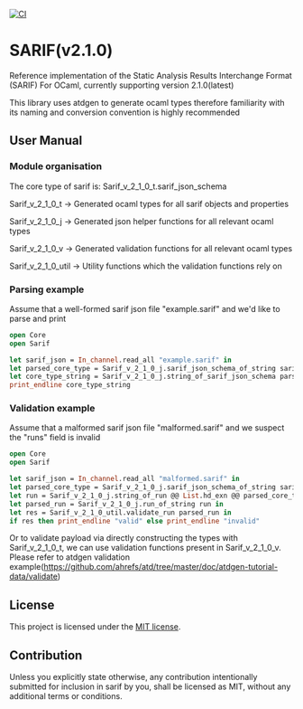 [![CI](https://github.com/gborough/sarif/actions/workflows/ci.yml/badge.svg)](https://github.com/gborough/sarif/actions/workflows/ci.yml)

# SARIF(v2.1.0)

Reference implementation of the Static Analysis Results Interchange Format (SARIF) For OCaml, currently supporting version 2.1.0(latest)

This library uses atdgen to generate ocaml types therefore familiarity with its naming and conversion convention is highly recommended

## User Manual

### Module organisation

The core type of sarif is: Sarif_v_2_1_0_t.sarif_json_schema

Sarif_v_2_1_0_t -> Generated ocaml types for all sarif objects and properties

Sarif_v_2_1_0_j -> Generated json helper functions for all relevant ocaml types

Sarif_v_2_1_0_v -> Generated validation functions for all relevant ocaml types

Sarif_v_2_1_0_util -> Utility functions which the validation functions rely on

### Parsing example

Assume that a well-formed sarif json file "example.sarif" and we'd like to parse and print

```ocaml
open Core
open Sarif

let sarif_json = In_channel.read_all "example.sarif" in
let parsed_core_type = Sarif_v_2_1_0_j.sarif_json_schema_of_string sarif_json in
let core_type_string = Sarif_v_2_1_0_j.string_of_sarif_json_schema parsed_core_type in
print_endline core_type_string
```

### Validation example

Assume that a malformed sarif json file "malformed.sarif" and we suspect the "runs" field is invalid

```ocaml
open Core
open Sarif

let sarif_json = In_channel.read_all "malformed.sarif" in
let parsed_core_type = Sarif_v_2_1_0_j.sarif_json_schema_of_string sarif_json in
let run = Sarif_v_2_1_0_j.string_of_run @@ List.hd_exn @@ parsed_core_type.runs in
let parsed_run = Sarif_v_2_1_0_j.run_of_string run in
let res = Sarif_v_2_1_0_util.validate_run parsed_run in
if res then print_endline "valid" else print_endline "invalid"
```

Or to validate payload via directly constructing the types with Sarif_v_2_1_0_t, we can use validation functions present in Sarif_v_2_1_0_v. Please refer to atdgen validation example(https://github.com/ahrefs/atd/tree/master/doc/atdgen-tutorial-data/validate)

## License

This project is licensed under the [MIT license].

[MIT license]: https://github.com/gborough/sarif/blob/main/LICENSE

## Contribution

Unless you explicitly state otherwise, any contribution intentionally submitted
for inclusion in sarif by you, shall be licensed as MIT, without any additional
terms or conditions.
